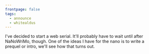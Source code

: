 ```yaml
---
frontpage: false
tags:
  - announce
  - whitealdus
---
```


I've decided to start a web serial. It'll probably have to wait until after
NaNoWriMo, though. One of the ideas I have for the nano is to write a prequel
or intro, we'll see how that turns out.
